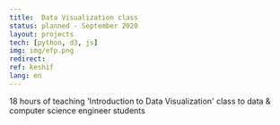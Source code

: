 ```yaml
---
title:  Data Visualization class
status: planned - September 2020
layout: projects
tech: [python, d3, js]
img: img/efp.png
redirect:
ref: keshif
lang: en
---
```


18 hours of teaching 'Introduction to Data Visualization' class to data & computer science engineer students
